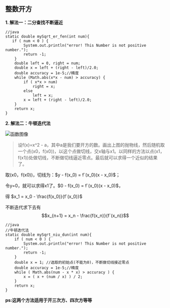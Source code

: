 ## 整数开方
**1. 解法一：二分查找不断逼近**

~~~
//java
static double mySqrt_er_fen(int num){
   if ( num < 0 ) {
        System.out.println("error! This Number is not positive number.");
        return -1;
    }
    double left = 0, right = num;
    double x = left + (right - left)/2.0;
    double accuracy = 1e-5;//精度
    while (Math.abs(x*x - num) > accuracy) {
        if ( x*x > num)
            right = x;
        else
            left = x;
        x = left + (right - left)/2.0;
    }
    return x;
}
~~~

**2. 解法二：牛顿迭代法**

![函数图像](https://img-blog.csdnimg.cn/20200808213414442.png?x-oss-process=image/watermark,type_ZmFuZ3poZW5naGVpdGk,shadow_10,text_aHR0cHM6Ly9ibG9nLmNzZG4ubmV0L3dlaXhpbl80MDI2NDMzNQ==,size_16,color_FFFFFF,t_70)

>设f(x)=x^2 - a，其中a是我们要开方的数。画出上图的抛物线，然后随机取一个点(x0，f(x0))，以这个点做切线，交x轴与x1。以同样的方法以点(x1，f(x1))处做切线，不断做切线逼近零点。最后就可以求得一个近似的结果了。

取(x0，f(x0))，切线为：$y - f(x_0) = f`(x_0)(x - x_0)$；

令y=0，就可以求得x1了。$0 - f(x_0) = f`(x_0)(x - x_0)$，

得 $x_1 = x_0 - \frac{f(x_0)}{f`(x_0)}$

不断迭代求下去有 
$$x_{n+1} = x_n - \frac{f(x_n)}{f`(x_n)}$$

~~~
//java
//牛顿迭代法
static double mySqrt_niu_dun(int num){
    if ( num < 0 ) {
        System.out.println("error! This Number is not positive number.");
        return -1;
    }
    double x = 1; //选取的初始点(不能为0)，不断做切线接近零点
    double accuracy = 1e-5;//精度
    while ( Math.abs(num - x * x) > accuracy ) {
        x = ( x + (num / x) ) / 2;
    }
    return x;
}
~~~

**ps:这两个方法适用于开三次方、四次方等等**
